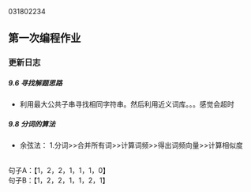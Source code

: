  031802234
## 第一次编程作业
### 更新日志
##### 9.6 寻找解题思路 
+ 利用最大公共子串寻找相同字符串。然后利用近义词库。。。感觉会超时
##### 9.8 分词的算法
+ 余弦法： 1.分词>>合并所有词>>计算词频>>得出词频向量>>计算相似度
<br>
句子A：【1，2，2，1，1，1，0】
<br>
句子B：【1，2，2，1，1，2，1】
